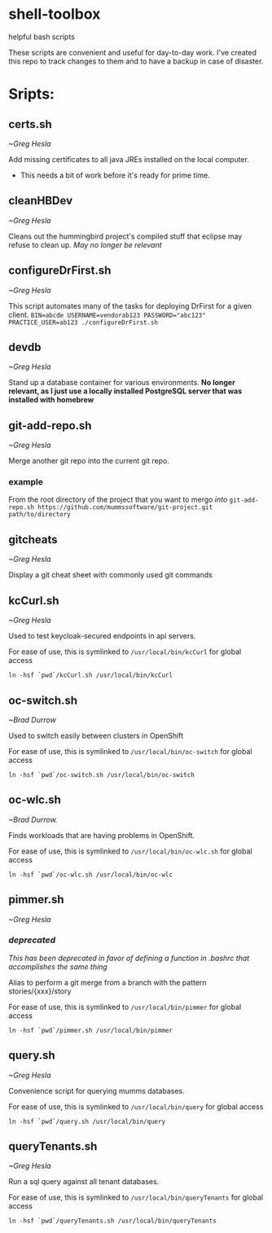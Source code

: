 # shell-toolbox
helpful bash scripts

These scripts are convenient and useful for day-to-day work. I've created this repo to track changes to them and to have a backup in case of disaster.

# Sripts:

## certs.sh
*~Greg Hesla*

Add missing certificates to all java JREs installed on the local computer.
- This needs a bit of work before it's ready for prime time.

## cleanHBDev
*~Greg Hesla*

Cleans out the hummingbird project's compiled stuff that eclipse may refuse to clean up.
*May no longer be relevant*

## configureDrFirst.sh
*~Greg Hesla*

This script automates many of the tasks for deploying DrFirst for a given client.
`BIN=abcde USERNAME=vendorab123 PASSWORD="abc123" PRACTICE_USER=ab123 ./configureDrFirst.sh`

## devdb
*~Greg Hesla*

Stand up a database container for various environments.
**No longer relevant, as I just use a locally installed PostgreSQL server that was installed with homebrew**

## git-add-repo.sh
*~Greg Hesla*

Merge another git repo into the current git repo.

### example
From the root directory of the project that you want to mergo *into*
`git-add-repo.sh https://github.com/mummssoftware/git-project.git path/to/directory`

## gitcheats
*~Greg Hesla*

Display a git cheat sheet with commonly used git commands

## kcCurl.sh
*~Greg Hesla*

Used to test keycloak-secured endpoints in api servers.

For ease of use, this is symlinked to `/usr/local/bin/kcCurl` for global access
```
ln -hsf `pwd`/kcCurl.sh /usr/local/bin/kcCurl
```

## oc-switch.sh
*~Brad Durrow*

Used to switch easily between clusters in OpenShift

For ease of use, this is symlinked to `/usr/local/bin/oc-switch` for global access
```
ln -hsf `pwd`/oc-switch.sh /usr/local/bin/oc-switch
```

## oc-wlc.sh
*~Brad Durrow.*

Finds workloads that are having problems in OpenShift.

For ease of use, this is symlinked to `/usr/local/bin/oc-wlc.sh` for global access
```
ln -hsf `pwd`/oc-wlc.sh /usr/local/bin/oc-wlc
```

## pimmer.sh
*~Greg Hesla*
### *deprecated*
*This has been deprecated in favor of defining a function in .bashrc that accomplishes the same thing*

Alias to perform a git merge from a branch with the pattern stories/{xxx}/story

For ease of use, this is symlinked to `/usr/local/bin/pimmer` for global access
```
ln -hsf `pwd`/pimmer.sh /usr/local/bin/pimmer
```

## query.sh
*~Greg Hesla*

Convenience script for querying mumms databases.

For ease of use, this is symlinked to `/usr/local/bin/query` for global access
```
ln -hsf `pwd`/query.sh /usr/local/bin/query
```

## queryTenants.sh
*~Greg Hesla*

Run a sql query against all tenant databases.

For ease of use, this is symlinked to `/usr/local/bin/queryTenants` for global access
```
ln -hsf `pwd`/queryTenants.sh /usr/local/bin/queryTenants
```
